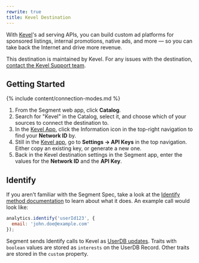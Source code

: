 ```yaml
---
rewrite: true
title: Kevel Destination
---
```


With [Kevel](https://kevel.co)'s ad serving APIs, you can build custom ad platforms for sponsored listings, internal promotions, native ads, and more — so you can take back the Internet and drive more revenue.

This destination is maintained by Kevel. For any issues with the destination, [contact the Kevel Support team](mailto:support@kevel.co).


## Getting Started

{% include content/connection-modes.md %} 

1. From the Segment web app, click **Catalog**.
2. Search for "Kevel" in the Catalog, select it, and choose which of your sources to connect the destination to.
3. In the [Kevel App](https://app.kevel.co), click the Information icon in the top-right navigation to find your **Network ID** by.
4. Still in the [Kevel app](https://app.kevel.co), go to **Settings -> API Keys** in the top navigation. Either copy an existing key, or generate a new one.
5. Back in the Kevel destination settings in the Segment app, enter the values for the **Network ID** and the **API Key**.


## Identify

If you aren't familiar with the Segment Spec, take a look at the [Identify method documentation](https://segment.com/docs/connections/spec/identify/) to learn about what it does. An example call would look like:

```js
analytics.identify('userId123', {
  email: 'john.doe@example.com'
});
```

Segment sends Identify calls to Kevel as [UserDB updates](https://dev.kevel.co/docs/userdb-1). Traits with `boolean` values are stored as `interests` on the UserDB Record. Other traits are stored in the `custom` property.
